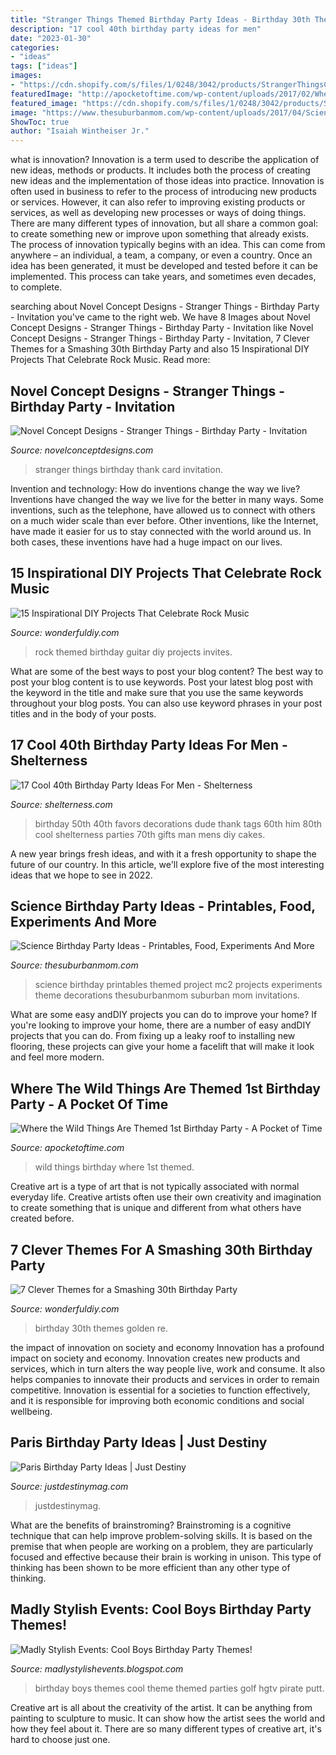 ```yaml
---
title: "Stranger Things Themed Birthday Party Ideas - Birthday 30th Themes Golden Re"
description: "17 cool 40th birthday party ideas for men"
date: "2023-01-30"
categories:
- "ideas"
tags: ["ideas"]
images:
- "https://cdn.shopify.com/s/files/1/0248/3042/products/StrangerThingsChalkThanksPROMO_d95cb66e-2a9b-4748-91ab-2f4f4a4c9156_1024x1024.jpg?v=1516815362"
featuredImage: "http://apocketoftime.com/wp-content/uploads/2017/02/Where-the-wild-things-are-first-birthday-party_0544(pp_w768_h1152).jpg"
featured_image: "https://cdn.shopify.com/s/files/1/0248/3042/products/StrangerThingsChalkThanksPROMO_d95cb66e-2a9b-4748-91ab-2f4f4a4c9156_1024x1024.jpg?v=1516815362"
image: "https://www.thesuburbanmom.com/wp-content/uploads/2017/04/Science-Birthday-Party-Ideas.jpg"
ShowToc: true
author: "Isaiah Wintheiser Jr."
---
```



what is innovation?
Innovation is a term used to describe the application of new ideas, methods or products. It includes both the process of creating new ideas and the implementation of those ideas into practice. Innovation is often used in business to refer to the process of introducing new products or services. However, it can also refer to improving existing products or services, as well as developing new processes or ways of doing things.
There are many different types of innovation, but all share a common goal: to create something new or improve upon something that already exists. The process of innovation typically begins with an idea. This can come from anywhere – an individual, a team, a company, or even a country. Once an idea has been generated, it must be developed and tested before it can be implemented. This process can take years, and sometimes even decades, to complete.

	

		
searching about Novel Concept Designs - Stranger Things - Birthday Party - Invitation you've came to the right web. We have 8 Images about Novel Concept Designs - Stranger Things - Birthday Party - Invitation like Novel Concept Designs - Stranger Things - Birthday Party - Invitation, 7 Clever Themes for a Smashing 30th Birthday Party and also 15 Inspirational DIY Projects That Celebrate Rock Music. Read more:
		
    
## Novel Concept Designs - Stranger Things - Birthday Party - Invitation

<img loading=lazy src="https://cdn.shopify.com/s/files/1/0248/3042/products/StrangerThingsChalkThanksPROMO_d95cb66e-2a9b-4748-91ab-2f4f4a4c9156_1024x1024.jpg?v=1516815362" onerror="this.onerror=null;this.src='https://tse4.mm.bing.net/th?id=OIP.IaIy5Ye0cD9IbmuEWQ_o7QHaGs&amp;pid=15.1';" alt="Novel Concept Designs - Stranger Things - Birthday Party - Invitation">

_Source: novelconceptdesigns.com_

>stranger things birthday thank card invitation. 

	

Invention and technology: How do inventions change the way we live?
Inventions have changed the way we live for the better in many ways. Some inventions, such as the telephone, have allowed us to connect with others on a much wider scale than ever before. Other inventions, like the Internet, have made it easier for us to stay connected with the world around us. In both cases, these inventions have had a huge impact on our lives.

    
## 15 Inspirational DIY Projects That Celebrate Rock Music

<img loading=lazy src="http://cdn.wonderfuldiy.com/wp-content/uploads/2017/10/Guitar-invites-for-a-rock-themed-birthday-party.jpg" onerror="this.onerror=null;this.src='https://tse2.mm.bing.net/th?id=OIP.9pIdTYbuNtFVs8t2DdJYjQHaK5&amp;pid=15.1';" alt="15 Inspirational DIY Projects That Celebrate Rock Music">

_Source: wonderfuldiy.com_

>rock themed birthday guitar diy projects invites. 

	

What are some of the best ways to post your blog content?
The best way to post your blog content is to use keywords. Post your latest blog post with the keyword in the title and make sure that you use the same keywords throughout your blog posts. You can also use keyword phrases in your post titles and in the body of your posts.

    
## 17 Cool 40th Birthday Party Ideas For Men - Shelterness

<img loading=lazy src="http://i.shelterness.com/2017/02/07-vintage-dude-thank-tags-for-party-favors.jpg" onerror="this.onerror=null;this.src='https://tse3.mm.bing.net/th?id=OIP.Ne2XOytjrLigGekK1BxSpwHaJ4&amp;pid=15.1';" alt="17 Cool 40th Birthday Party Ideas For Men - Shelterness">

_Source: shelterness.com_

>birthday 50th 40th favors decorations dude thank tags 60th him 80th cool shelterness parties 70th gifts man mens diy cakes. 

	

A new year brings fresh ideas, and with it a fresh opportunity to shape the future of our country.  In this article, we'll explore five of the most interesting ideas that we hope to see in 2022. 

    
## Science Birthday Party Ideas - Printables, Food, Experiments And More

<img loading=lazy src="https://www.thesuburbanmom.com/wp-content/uploads/2017/04/Science-Birthday-Party-Ideas.jpg" onerror="this.onerror=null;this.src='https://tse1.mm.bing.net/th?id=OIP.Z2jAjSJAd0-EeuOQBRQIFAHaLK&amp;pid=15.1';" alt="Science Birthday Party Ideas - Printables, Food, Experiments And More">

_Source: thesuburbanmom.com_

>science birthday printables themed project mc2 projects experiments theme decorations thesuburbanmom suburban mom invitations. 

	

What are some easy andDIY projects you can do to improve your home?
If you're looking to improve your home, there are a number of easy andDIY projects that you can do. From fixing up a leaky roof to installing new flooring, these projects can give your home a facelift that will make it look and feel more modern.

    
## Where The Wild Things Are Themed 1st Birthday Party - A Pocket Of Time

<img loading=lazy src="http://apocketoftime.com/wp-content/uploads/2017/02/Where-the-wild-things-are-first-birthday-party_0544(pp_w768_h1152).jpg" onerror="this.onerror=null;this.src='https://tse3.mm.bing.net/th?id=OIP.ROOWnQDuHdI6rek6QQM4vQHaLH&amp;pid=15.1';" alt="Where the Wild Things Are Themed 1st Birthday Party - A Pocket of Time">

_Source: apocketoftime.com_

>wild things birthday where 1st themed. 

	

Creative art is a type of art that is not typically associated with normal everyday life. Creative artists often use their own creativity and imagination to create something that is unique and different from what others have created before.

    
## 7 Clever Themes For A Smashing 30th Birthday Party

<img loading=lazy src="https://cdn.wonderfuldiy.com/wp-content/uploads/2015/12/Youre-Golden.jpg" onerror="this.onerror=null;this.src='https://tse2.mm.bing.net/th?id=OIP.dA-EKfvFo0TPf-oMPo2J9gHaJ4&amp;pid=15.1';" alt="7 Clever Themes for a Smashing 30th Birthday Party">

_Source: wonderfuldiy.com_

>birthday 30th themes golden re. 

	

the impact of innovation on society and economy
Innovation has a profound impact on society and economy. Innovation creates new products and services, which in turn alters the way people live, work and consume. It also helps companies to innovate their products and services in order to remain competitive. Innovation is essential for a societies to function effectively, and it is responsible for improving both economic conditions and social wellbeing.

    
## Paris Birthday Party Ideas | Just Destiny

<img loading=lazy src="https://justdestinymag.com/wp-content/uploads/2015/03/Paris-Birthday-Party-Just-Destiny-Mag.jpg" onerror="this.onerror=null;this.src='https://tse1.mm.bing.net/th?id=OIP.pqgLRZXBjrgBLRnEOrSW8QHaKl&amp;pid=15.1';" alt="Paris Birthday Party Ideas | Just Destiny">

_Source: justdestinymag.com_

>justdestinymag. 

	

What are the benefits of brainstroming?
Brainstroming is a cognitive technique that can help improve problem-solving skills. It is based on the premise that when people are working on a problem, they are particularly focused and effective because their brain is working in unison. This type of thinking has been shown to be more efficient than any other type of thinking.

    
## Madly Stylish Events: Cool Boys Birthday Party Themes!

<img loading=lazy src="https://4.bp.blogspot.com/-LKw1_frAhUU/TV8FzxHxEbI/AAAAAAAAA84/N8LA3ZVq6SY/s1600/Original_Boys-Birthday-Party-Kim-Stoegbauer-Golf-Theme-2_s3x4_lg.jpg" onerror="this.onerror=null;this.src='https://tse4.mm.bing.net/th?id=OIP.WBVxBC8Nq8eUzZWl4-my6AHaJ3&amp;pid=15.1';" alt="Madly Stylish Events: Cool Boys Birthday Party Themes!">

_Source: madlystylishevents.blogspot.com_

>birthday boys themes cool theme themed parties golf hgtv pirate putt. 

	

Creative art is all about the creativity of the artist. It can be anything from painting to sculpture to music. It can show how the artist sees the world and how they feel about it. There are so many different types of creative art, it's hard to choose just one.

